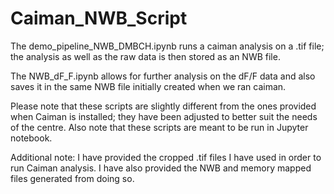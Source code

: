 # Caiman_NWB_Script

The demo_pipeline_NWB_DMBCH.ipynb runs a caiman analysis on a .tif file; the analysis as well as the raw data is then stored as an NWB file.

The NWB_dF_F.ipynb allows for further analysis on the dF/F data and also saves it in the same NWB file initially created when we ran caiman.

Please note that these scripts are slightly different from the ones provided when Caiman is installed; they have been adjusted to better suit the needs of the centre.
Also note that these scripts are meant to be run in Jupyter notebook.

Additional note: I have provided the cropped .tif files I have used in order to run Caiman analysis. I have also provided the NWB and memory mapped files generated from doing so.
